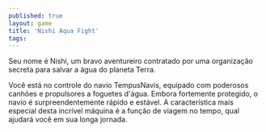 ```yaml
---
published: true
layout: game
title: 'Nishi Aqua Fight'
tags: 
---
```

Seu nome é Nishi, um bravo aventureiro contratado por uma organização secreta para salvar a água do planeta Terra.

Você está no controle do navio TempusNavis, equipado com poderosos canhões e propulsores a foguetes d'água. Embora fortemente protegido, o navio é surpreendentemente rápido e estável. A característica mais especial desta incrível máquina é a função de viagem no tempo, qual ajudará você em sua longa jornada.














